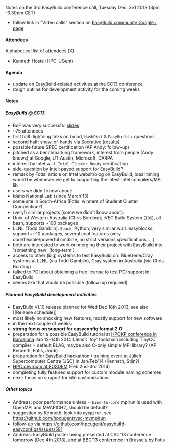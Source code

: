 Notes on the 3rd EasyBuild conference call, Tuesday Dec. 3rd 2013 (3pm -3.30pm CET)

 * follow link in "Video calls" section on [EasyBuild community Google+ page](https://plus.google.com/communities/103632287931200436158)

#### Attendees

Alphabetical list of attendees (X):

* Kenneth Hoste (HPC-UGent)

#### Agenda

* update on EasyBuild-related activities at the SC13 conference
* rough outline for development activity for the coming weeks

#### Notes

##### EasyBuild @ SC13

* BoF was very successful [slides](https://github.com/hpcugent/easybuild/wiki/SC13-BoF-session)
 * ~75 attendees
 * first half: lightning talks on Lmod, `HashDist` & `EasyBuild` + questions
 * second half: show-of-hands via Socrative ([results](http://hpcugent.github.io/easybuild/files/SC13_BoF_show-of-hands-results.pdf))
* possible future SPEC certification (AP Andy: follow-up)
* pitched as a benchmarking framework, interest from people (Andy knows) at Google, UT Austin, Microsoft, DARPA
* interest by Intel w.r.t. `Intel Cluster Ready` certification
 * side-question by Intel: payed support for EasyBuild?
 * remark by Fotis: article on Intel websit/blog on EasyBuild; ideal timing would be whenever we get to supporting the latest Intel compilers/MPI lib
* users we didn't know about:
 * Idaho National Lab (since March'13)
 * some site in South-Africa (Fotis: winners of Student Cluster Competition?)
* (very!) similar projects (some we didn't know about):
 * Univ. of Western Australia (Chris Bording); iVEC Build System (`IBS`), all bash, supports ~100 packages
 * LLNL (Todd Gamblin): `Spack`, Python, very similar w.r.t. easyblocks, supports ~10 packages, several cool features (very cool/flexible/powerful cmdline, no strict versions specifications, ...)
 * both are interested to work on merging their project with EasyBuild into 'something new' (long-term!)
 * access to other (big) systems to test EasyBuild on: BlueGene/Cray systems at LLNL (via Todd Gamblin), Cray system in Australia (via Chris Bording)
* talked to PGI about obtaining a free license to test PGI support in EasyBuild
 * seems like that would be possible (follow-up required)

##### Planned EasyBuild development activities

* EasyBuild v1.10 release planned for Wed Dec 18th 2013, see also [[Release schedule]]
 * most likely no shocking new features, mostly support for new software
* in the next couple of weeks:
 * **strong focus on support for easyconfig format 2.0**
 * preparation for a possible EasyBuild tutorial at [HPCKP conference in Barcelona](http://hpckp.org/index.php/anual-meeting/hpckp14) Jan 13-14th 2014  (Jens): 'toy' toolchain including TinyCC compiler + default BLAS, maybe also C-only simple MPI library? (AP Kenneth, Fotis, Jordi)
 * preparation for EasyBuild hackathon / training event at Jülich Supercomputer Centre (JSC) in Jan/Feb'14 (Kenneth, Stijn?)
 * [HPC devroom at FOSDEM](hpcugent.github.io/easybuild/fosdem14.html) (Feb 2nd-3rd 2014)
 * completing fully featured support for custom module naming schemes
 * next: focus on support for site customizations

##### Other topics

* Andreas: poor performance unless `--bind-to-core` mpirun is used with OpenMPI and MVAPICH2, should be default?
 * suggestion by Kenneth: look into `mympirun`, see https://github.com/hpcugent/vsc-mympirun
 * follow-up via https://github.com/hpcugent/easybuild-easyconfigs/issues/581
* Andreas: EasyBuild poster being presented at CSC'13 conference tomorrow (Dec 4th 2013), and at BBC'13 conference in Brussels by Fotis
